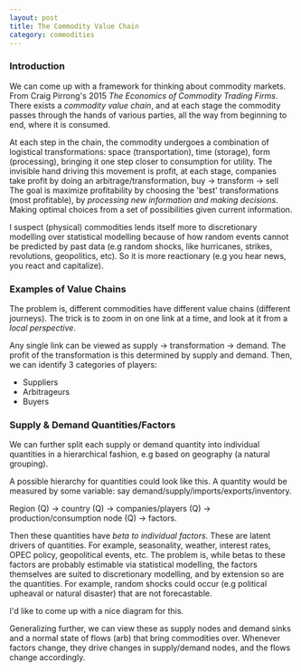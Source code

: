 ```yaml
---
layout: post
title: The Commodity Value Chain
category: commodities
---
```




### Introduction

We can come up with a framework for thinking about commodity markets. From Craig Pirrong's 2015 _The Economics of Commodity Trading Firms_.  There exists a _commodity value chain_, and at each stage the commodity passes through the hands of various parties, all the way from beginning to end, where it is consumed.

At each step in the chain, the commodity undergoes a combination of logistical transformations: space (transportation), time (storage), form (processing), bringing it one step closer to consumption for utility. The invisible hand driving this movement is profit, at each stage, companies take profit by doing an arbitrage/transformation, buy $\rightarrow$ transform $\rightarrow$ sell The goal is maximize profitability by choosing the 'best' transformations (most profitable), by _processing new information and making decisions_. Making optimal choices from a set of possibilities given current information.

I suspect (physical) commodities lends itself more to discretionary modelling over statistical modelling because of how random events cannot be predicted by past data (e.g random shocks, like hurricanes, strikes, revolutions, geopolitics, etc). So it is more reactionary (e.g you hear news, you react and capitalize).

### Examples of Value Chains

The problem is, different commodities have different value chains (different journeys). The trick is to zoom in on one link at a time, and look at it from a _local perspective_.

Any single link can be viewed as supply $\rightarrow$ transformation $\rightarrow$ demand. The profit of the transformation is this determined by supply and demand. Then, we can identify 3 categories of players:

* Suppliers
* Arbitrageurs
* Buyers

### Supply & Demand Quantities/Factors

We can further split each supply or demand quantity into individual quantities in a hierarchical fashion, e.g based on geography (a natural grouping).

A possible hierarchy for quantities could look like this. A quantity would be measured by some variable: say demand/supply/imports/exports/inventory. 


Region (Q) $\rightarrow$ country (Q) $\rightarrow$ companies/players (Q) $\rightarrow$ production/consumption node (Q) $\rightarrow$ factors.

 
Then these quantities have _beta to individual factors_. These are latent drivers of quantities. For example, seasonality, weather, interest rates, OPEC policy, geopolitical events, etc. The problem is, while betas to these factors are probably estimable via statistical modelling, the factors themselves are suited to discretionary modelling, and by extension so are the quantities. For example, random shocks could occur (e.g political upheaval or natural disaster) that are not forecastable.

I'd like to come up with a nice diagram for this.

Generalizing further, we can view these as supply nodes and demand sinks and a normal state of flows (arb) that bring commodities over. Whenever factors change, they drive changes in supply/demand nodes, and the flows change accordingly.
